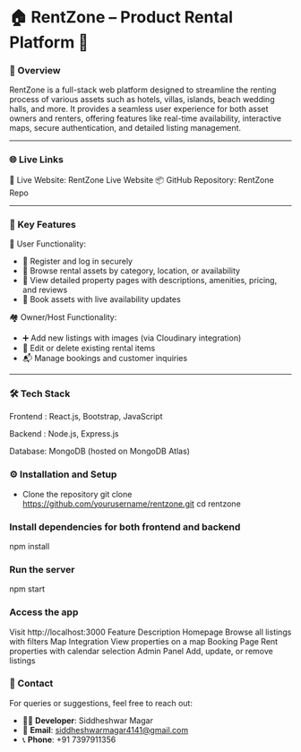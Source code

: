 # 🏠 RentZone – Product Rental Platform 🚀

### 🌟 Overview

RentZone is a full-stack web platform designed to streamline the renting process of various assets such as hotels, villas, islands, beach wedding halls, and more. It provides a seamless user experience for both asset owners and renters, offering features like real-time availability, interactive maps, secure authentication, and detailed listing management.

---
### 🌐 Live Links

🔗 Live Website: RentZone Live Website
📦 GitHub Repository: RentZone Repo

---

### 🎯 Key Features

👤 User Functionality:
- 🔐 Register and log in securely
- 📂 Browse rental assets by category, location, or availability
- 🏡 View detailed property pages with descriptions, amenities, pricing, and reviews
- 📆 Book assets with live availability updates

🏘️ Owner/Host Functionality:
- ➕ Add new listings with images (via Cloudinary integration)
- 📝 Edit or delete existing rental items
- 📬 Manage bookings and customer inquiries

---

### 🛠️ Tech Stack

Frontend : React.js, Bootstrap, JavaScript

Backend : Node.js, Express.js

Database: MongoDB (hosted on MongoDB Atlas)

### ⚙️ Installation and Setup
- Clone the repository
git clone https://github.com/yourusername/rentzone.git
cd rentzone

### Install dependencies for both frontend and backend
npm install

### Run the server
npm start

### Access the app
Visit http://localhost:3000
Feature	Description
Homepage	Browse all listings with filters
Map Integration	View properties on a map
Booking Page	Rent properties with calendar selection
Admin Panel	Add, update, or remove listings

### 📧 Contact

For queries or suggestions, feel free to reach out:

- 👨‍💻 **Developer**: Siddheshwar Magar  
- 📧 **Email**: siddheshwarmagar4141@gmail.com  
- 📞 **Phone**: +91 7397911356